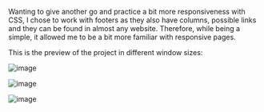 Wanting to give another go and practice a bit more responsiveness with CSS, I chose to work with footers as they also have columns, possible links and they can be found in almost any website. Therefore, while being a simple, it allowed me to be a bit more familiar with responsive pages.

This is the preview of the project in different window sizes:

![image](https://user-images.githubusercontent.com/107708977/186942898-17a7e2af-e667-4950-ad4f-1d09864645fa.png)


![image](https://user-images.githubusercontent.com/107708977/186943010-b62be99e-91f0-43e9-bc3a-af54f1ec114b.png)


![image](https://user-images.githubusercontent.com/107708977/186943215-4810c0ac-1c9d-46e2-9b79-b1ccd9207bf9.png)

